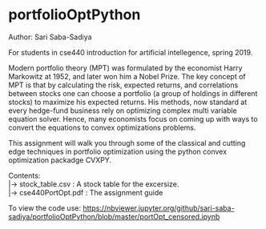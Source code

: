 # portfolioOptPython
Author: Sari Saba-Sadiya

For students in cse440 introduction for artificial intellegence, spring 2019.

Modern portfolio theory (MPT) was formulated by the economist Harry Markowitz at 1952, and later won him a Nobel Prize. The key concept of MPT is that by calculating the risk, expected returns, and correlations between stocks one can choose a portfolio (a group of holdings in different stocks) to maximize his expected returns. His methods, now standard at every hedge-fund business rely on optimizing complex multi variable equation solver. Hence, many economists focus on coming up with ways to convert the equations to convex optimizations problems.
  
This assignment will walk you through some of the classical and cutting edge techniques in portfolio optimization using the python convex optimization packadge CVXPY.
  
Contents:  
|-> stock_table.csv   : A stock table for the excersize.  
|-> cse440PortOpt.pdf : The assignment guide  

To view the code use:
https://nbviewer.jupyter.org/github/sari-saba-sadiya/portfolioOptPython/blob/master/portOpt_censored.ipynb
